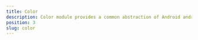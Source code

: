 ```yaml
---
title: Color
description: Color module provides a common abstraction of Android android.graphics.Color and iOS  UIColor. The  module stores the color components(alpha (opacity), red, green, blue) in a [0-255] range.
position: 3
slug: color
---
```

